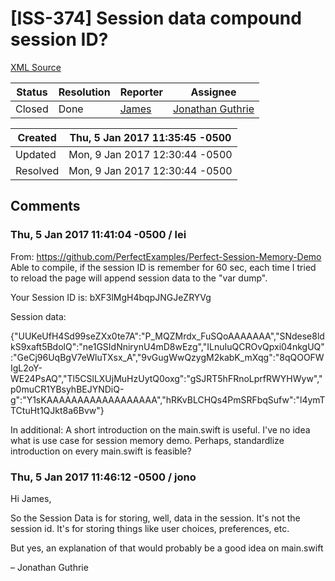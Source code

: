 # [ISS-374] Session data compound session ID?

[XML Source](./xml/ISS-374.xml)
<p></p>





Status|Resolution|Reporter|Assignee
------|----------|--------|--------
Closed|Done|[James](Lei)|[Jonathan Guthrie]($jono)





Created|Thu, 5 Jan 2017 11:35:45 -0500
-------|--------------
Updated|Mon, 9 Jan 2017 12:30:44 -0500
Resolved|Mon, 9 Jan 2017 12:30:44 -0500


## Comments




### Thu, 5 Jan 2017 11:41:04 -0500 / lei 

<p><p>From: <a href="https://github.com/PerfectExamples/Perfect-Session-Memory-Demo" class="external-link" rel="nofollow">https://github.com/PerfectExamples/Perfect-Session-Memory-Demo</a><br/>
Able to compile, if the session ID is remember for 60 sec, each time I tried to reload the page will append session data to the "var dump".</p>

<p>Your Session ID is: bXF3lMgH4bqpJNGJeZRYVg</p>

<p>Session data:</p>
{"UUKeUfH4Sd99seZXx0te7A":"P_MQZMrdx_FuSQoAAAAAAA","SNdese8ldkS9xaft5BdolQ":"ne1GSIdNnirynU4mD8wEzg","ILnuIuQCROvQpxi04nkgUQ":"GeCj96UqBgV7eWluTXsx_A","9vGugWwQzygM2kabK_mXqg":"8qQOOFWIgL2oY-WE24PsAQ","Tl5CSlLXUjMuHzUytQ0oxg":"gSJRT5hFRnoLprfRWYHWyw","p0muCR1YBsyhBEJYNDiQ-g":"Y1sKAAAAAAAAAAAAAAAAAA","hRKvBLCHQs4PmSRFbqSufw":"l4ymTTCtuHt1QJkt8a6Bvw"}

<p>In additional: A short introduction on the main.swift is useful. I've no idea what is use case for session memory demo. Perhaps, standardlize introduction on every main.swift is feasible? </p></p>


### Thu, 5 Jan 2017 11:46:12 -0500 / jono 

<p><p>Hi James,</p>

<p>So the Session Data is for storing, well, data in the session. It's not the session id. It's for storing things like user choices, preferences, etc.</p>

<p>But yes, an explanation of that would probably be a good idea on main.swift</p>

<p>– Jonathan Guthrie</p></p>


